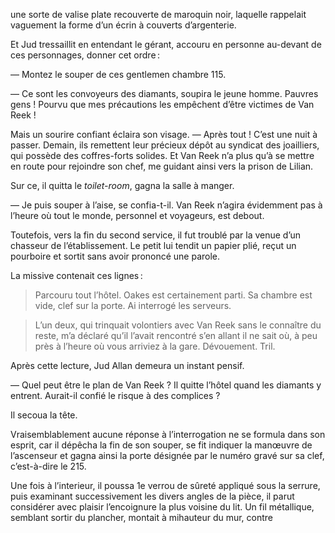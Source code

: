une sorte de valise plate recouverte de maroquin noir, laquelle rappelait
vaguement la forme d’un écrin à couverts d’argenterie.

Et Jud tressaillit en entendant le gérant, accouru en personne au-devant
de ces personnages, donner cet ordre :

— Montez le souper de ces gentlemen chambre 115.

— Ce sont les convoyeurs des diamants, soupira le jeune homme. Pauvres gens !
Pourvu que mes précautions les empêchent d’être victimes de Van Reek !

Mais un sourire confiant éclaira son visage.
— Après tout ! C’est une nuit à passer. Demain, ils remettent leur précieux
dépôt au syndicat des joailliers, qui possède des coffres-forts solides.
Et Van Reek n’a plus qu’à se mettre en route pour rejoindre son chef,
me guidant ainsi vers la prison de Lilian.

Sur ce, il quitta le _toilet-room_, gagna la salle à manger.

— Je puis souper à l’aise, se confia-t-il. Van Reek n’agira évidemment pas
à l’heure où tout le monde, personnel et voyageurs, est debout.

Toutefois, vers la fin du second service, il fut troublé par la venue d’un
chasseur de l’établissement. Le petit lui tendit un papier plié, reçut un
pourboire et sortit sans avoir prononcé une parole.

La missive contenait ces lignes :

> Parcouru tout l’hôtel. Oakes est certainement parti. Sa chambre est
  vide, clef sur la porte. Ai interrogé les serveurs.

> L’un deux, qui trinquait volontiers avec Van Reek sans le connaître
  du reste, m’a déclaré qu’il l’avait rencontré s’en allant il ne sait où,
  à peu près à l’heure où vous arriviez à la gare. Dévouement. Tril.

Après cette lecture, Jud Allan demeura un instant pensif.

— Quel peut être le plan de Van Reek ? Il quitte l’hôtel quand les diamants
y entrent. Aurait-il confié le risque à des complices ?

Il secoua la tête.

Vraisemblablement aucune réponse à l’interrogation ne se formula dans
son esprit, car il dépêcha la fin de son souper, se fit indiquer la manœuvre
de l’ascenseur et gagna ainsi la porte désignée par le numéro gravé
sur sa clef, c’est-à-dire le 215.

Une fois à l’interieur, il poussa 1e verrou de sûreté appliqué sous la
serrure, puis examinant successivement les divers angles de la pièce, il
parut considérer avec plaisir l’encoignure la plus voisine du lit. Un fil
métallique, semblant sortir du plancher, montait à mihauteur du mur, contre

